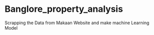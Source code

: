 # Banglore_property_analysis
 Scrapping the Data from Makaan Website and make machine Learning Model
